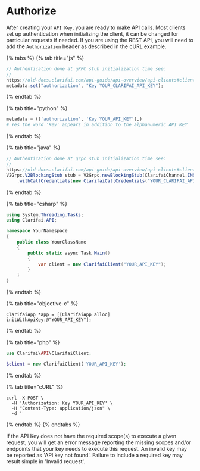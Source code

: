 # Authorize

After creating your `API Key`, you are ready to make API calls. Most
clients set up authentication when initializing the client, it can be
changed for particular requests if needed. If you are using the REST
API, you will need to add the `Authorization` header as described in
the cURL example.

{% tabs %}
{% tab title="js" %}
```javascript
// Authentication done at gRPC stub initialization time see:
//
https://old-docs.clarifai.com/api-guide/api-overview/api-clients#client-installation-instructions
metadata.set("authorization", "Key YOUR_CLARIFAI_API_KEY");
```
{% endtab %}

{% tab title="python" %}
```python
metadata = (('authorization', 'Key YOUR_API_KEY'),)
# Yes the word 'Key' appears in addition to the alphanumeric API_KEY

```
{% endtab %}

{% tab title="java" %}
```java
// Authentication done at grpc stub initialization time see:
//
https://old-docs.clarifai.com/api-guide/api-overview/api-clients#client-installation-instructions
V2Grpc.V2BlockingStub stub = V2Grpc.newBlockingStub(ClarifaiChannel.INSTANCE.getGrpcChannel())
    .withCallCredentials(new ClarifaiCallCredentials("YOUR_CLARIFAI_API_KEY"));
```
{% endtab %}

{% tab title="csharp" %}
```csharp
using System.Threading.Tasks;
using Clarifai.API;

namespace YourNamespace
{
    public class YourClassName
    {
        public static async Task Main()
        {
            var client = new ClarifaiClient("YOUR_API_KEY");
        }
    }
}
```
{% endtab %}

{% tab title="objective-c" %}
```text
ClarifaiApp *app = [[ClarifaiApp alloc] initWithApiKey:@"YOUR_API_KEY"];
```
{% endtab %}

{% tab title="php" %}
```php
use Clarifai\API\ClarifaiClient;

$client = new ClarifaiClient('YOUR_API_KEY');
```
{% endtab %}

{% tab title="cURL" %}
```text
curl -X POST \
  -H 'Authorization: Key YOUR_API_KEY' \
  -H "Content-Type: application/json" \
  -d '
```
{% endtab %}
{% endtabs %}

If the API Key does not have the required scope\(s\) to execute a
given request, you will get an error message reporting the missing
scopes and/or endpoints that your key needs to execute this
request. An invalid key may be reported as 'API key not
found'. Failure to include a required key may result simple in
'Invalid request'.
